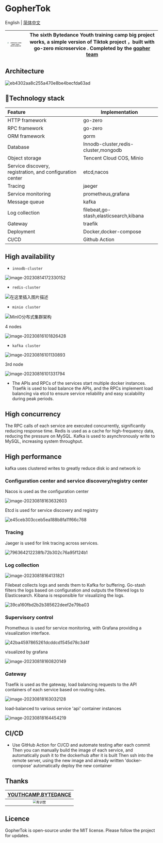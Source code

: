 # GopherTok


English | [简体中文](README-cn.MD)

| <img src="https://raw.githubusercontent.com/liuxianloveqiqi/Xian-imagehost/main/image/202308222108323.png" alt="{09951663-C990-6AA2-14C8-28D9C1DDBDCD}" style="zoom: 25%;" /> | The sixth Bytedance Youth training camp big project works, a simple version of Tiktok project ，built with  go-zero  microservice . Completed by the [gopher team](https://github.com/GophersTeam/GopherTok) |
| ------------------------------------------------------------ | ------------------------------------------------------------ |


## Architecture

![eb4302aa8c255a470e8be4becfda63ad](https://raw.githubusercontent.com/liuxianloveqiqi/Xian-imagehost/main/image/202308230226461.png)

## 🚀Technology stack

| Feature                                                   | **Implementation**                     |
|:----------------------------------------------------------|----------------------------------------|
| HTTP framework                                            | go-zero                                |
| RPC framework                                             | go-zero                                |
| ORM framework                                             | gorm                                   |
| Database                                                  | Innodb-cluster,redis-cluster,mongodb   |
| Object storage                                            | Tencent Cloud COS, Minio               |
| Service discovery, registration, and configuration center | etcd,nacos                             |
| Tracing                                                   | jaeger                                 |
| Service monitoring                                        | prometheus,grafana                     |
| Message queue                                             | kafka                                  |
| Log collection                                            | filebeat,go-stash,elasticsearch,kibana |
| Gateway                                                   | traefik                                |
| Deployment                                                | Docker,docker-compose                  |
| CI/CD                                                     | Github Action                          |

## High availability

*   `innodb-cluster`

![image-20230814172330152](https://raw.githubusercontent.com/liuxianloveqiqi/Xian-imagehost/main/image/image-20230814172330152.png)

*  `redis-cluster`

![在这里插入图片描述](https://raw.githubusercontent.com/liuxianloveqiqi/Xian-imagehost/main/image/watermark,type_ZmFuZ3poZW5naGVpdGk,shadow_10,text_aHR0cHM6Ly9ibG9nLmNzZG4ubmV0L3lyeDQyMDkwOQ==,size_16,color_FFFFFF,t_70.png)

* `minio cluster`

![MinIO分布式集群架构](https://raw.githubusercontent.com/liuxianloveqiqi/Xian-imagehost/main/image/a36949e0b971475499fd9ec95ad3b32d~tplv-k3u1fbpfcp-zoom-in-crop-mark:4536:0:0:0-20230718162200891-20230814172546027.awebp)

4 nodes

![image-20230816101826428](https://raw.githubusercontent.com/liuxianloveqiqi/Xian-imagehost/main/image/image-20230816101826428.png)

* `kafka cluster`

![image-20230816101130893](https://raw.githubusercontent.com/liuxianloveqiqi/Xian-imagehost/main/image/image-20230816101130893.png)

3rd node

![image-20230816101331794](https://raw.githubusercontent.com/liuxianloveqiqi/Xian-imagehost/main/image/image-20230816101331794.png)

* The APIs and RPCs of the services start multiple docker instances. Traefik is used to load balance the APIs, and the RPCs implement load balancing via etcd to ensure service reliability and easy scalability during peak periods.

## High concurrency

The RPC calls of each service are executed concurrently, significantly reducing response time. Redis is used as a cache for high-frequency data, reducing the pressure on MySQL. Kafka is used to asynchronously write to MySQL, increasing system throughput.

## High performance

kafka uses clustered writes to greatly reduce disk io and network io

### Configuration center and service discovery/registry center

Nacos is used as the configuration center

![image-20230818163632603](https://raw.githubusercontent.com/liuxianloveqiqi/Xian-imagehost/main/image/image-20230818163632603.png)

Etcd is used for service discovery and registry

![e45ceb303cceb5ea188b8fa11f66c768](https://raw.githubusercontent.com/liuxianloveqiqi/Xian-imagehost/main/image/e45ceb303cceb5ea188b8fa11f66c768.png)

### Tracing

Jaeger is used for link tracing across services.

![796364212238fb72b302c76a95f124b1](https://raw.githubusercontent.com/liuxianloveqiqi/Xian-imagehost/main/image/796364212238fb72b302c76a95f124b1.png)

###  Log collection

![image-20230818164131821](https://raw.githubusercontent.com/liuxianloveqiqi/Xian-imagehost/main/image/image-20230818164131821.png)

Filebeat collects logs and sends them to Kafka for buffering. Go-stash filters the logs based on configuration and outputs the filtered logs to Elasticsearch. Kibana is responsible for visualizing the logs.

![39ca160fbd2b2b385622deef2e79ba03](https://raw.githubusercontent.com/liuxianloveqiqi/Xian-imagehost/main/image/39ca160fbd2b2b385622deef2e79ba03.png)

### Supervisory control

Prometheus is used for service monitoring, with Grafana providing a visualization interface.

![42ba4597865261dcddcd1545d78c3d4f](https://raw.githubusercontent.com/liuxianloveqiqi/Xian-imagehost/main/image/42ba4597865261dcddcd1545d78c3d4f.png)

visualized by grafana

![image-20230818160820149](https://raw.githubusercontent.com/liuxianloveqiqi/Xian-imagehost/main/image/image-20230818160820149.png)

### Gateway

Traefik is used as the gateway, load balancing requests to the API containers of each service based on routing rules.

![image-20230818163032128](https://raw.githubusercontent.com/liuxianloveqiqi/Xian-imagehost/main/image/image-20230818163032128.png)

load-balanced to various service 'api' container instances

![image-20230818164454219](https://raw.githubusercontent.com/liuxianloveqiqi/Xian-imagehost/main/image/image-20230818164454219.png)

## CI/CD

* Use GitHub Action for CI/CD and automate testing after each commit
Then you can manually build the image of each service, and automatically push it to the dockerhub after it is built
Then ssh into the remote server, using the new image and already written 'docker-compose' automatically deploy the new container

## Thanks

|   [YOUTHCAMP.BYTEDANCE](https://youthcamp.bytedance.com/)    |
| :----------------------------------------------------------: |
| <img src="https://raw.githubusercontent.com/liuxianloveqiqi/Xian-imagehost/main/image/202308230232085.webp" alt="青训营" style="zoom: 67%;" /> |


## Licence

GopherTok is open-source under the MIT license. Please follow the project for updates.




